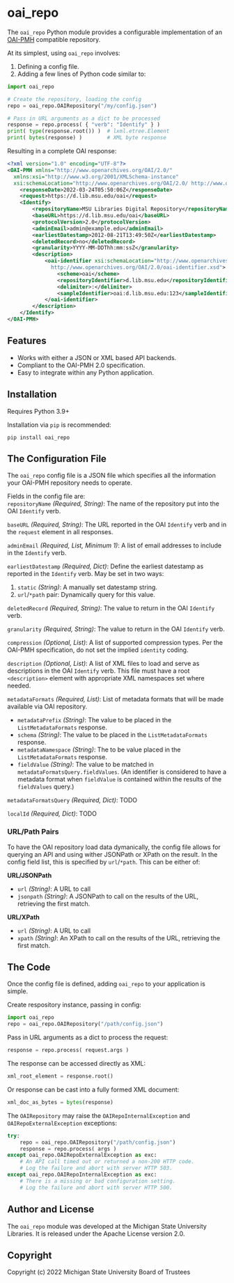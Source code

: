 # oai_repo
The `oai_repo` Python module provides a configurable implementation of an
[OAI-PMH](http://openarchives.org/OAI/openarchivesprotocol.html) compatible repository.

At its simplest, using `oai_repo` involves:
1. Defining a config file.
2. Adding a few lines of Python code similar to:
```python
import oai_repo

# Create the repository, loading the config
repo = oai_repo.OAIRepository("/my/config.json")

# Pass in URL arguments as a dict to be processed
response = repo.process( { "verb": "Identify" } )
print( type(response.root()) )  # lxml.etree.Element
print( bytes(response) )        # XML byte response
```
Resulting in a complete OAI response:
```xml
<?xml version="1.0" encoding="UTF-8"?>
<OAI-PMH xmlns="http://www.openarchives.org/OAI/2.0/"
  xmlns:xsi="http://www.w3.org/2001/XMLSchema-instance"
  xsi:schemaLocation="http://www.openarchives.org/OAI/2.0/ http://www.openarchives.org/OAI/2.0/OAI-PMH.xsd">
    <responseDate>2022-03-24T05:50:06Z</responseDate>
    <request>https://d.lib.msu.edu/oai</request>
    <Identify>
        <repositoryName>MSU Libraries Digital Repository</repositoryName>
        <baseURL>https://d.lib.msu.edu/oai</baseURL>
        <protocolVersion>2.0</protocolVersion>
        <adminEmail>admin@example.edu</adminEmail>
        <earliestDatestamp>2012-08-21T13:49:50Z</earliestDatestamp>
        <deletedRecord>no</deletedRecord>
        <granularity>YYYY-MM-DDThh:mm:ssZ</granularity>
        <description>
            <oai-identifier xsi:schemaLocation="http://www.openarchives.org/OAI/2.0/oai-identifier
              http://www.openarchives.org/OAI/2.0/oai-identifier.xsd">
                <scheme>oai</scheme>
                <repositoryIdentifier>d.lib.msu.edu</repositoryIdentifier>
                <delimiter>:</delimiter>
                <sampleIdentifier>oai:d.lib.msu.edu:123</sampleIdentifier>
            </oai-identifier>
        </description>
    </Identify>
</OAI-PMH>
```

## Features
* Works with either a JSON or XML based API backends.
* Compliant to the OAI-PMH 2.0 specification.
* Easy to integrate within any Python application.

## Installation
Requires Python 3.9+

Installation via `pip` is recommended:
```
pip install oai_repo
```

## The Configuration File
The `oai_repo` config file is a JSON file which specifies all the information your OAI-PMH repository needs to operate.

Fields in the config file are:  
`repositoryName` _(Required, String)_: The name of the repository put into the OAI `Identify` verb.

`baseURL` _(Required, String)_: The URL reported in the OAI `Identify` verb and in the `request` element in all responses.

`adminEmail` _(Required, List, Minimum 1)_: A list of email addresses to include in the `Identify` verb.

`earliestDatestamp` _(Required, Dict)_: Define the earliest datestamp as reported in the `Identify` verb. May be set in two ways:

1. `static` _(String)_: A manually set datestamp string.
2. `url`/`*path` pair: Dynamically query for this value.

`deletedRecord` _(Required, String)_: The value to return in the OAI `Identify` verb.

`granularity` _(Required, String)_: The value to return in the OAI `Identify` verb.

`compression` _(Optional, List)_: A list of supported compression types. Per the OAI-PMH specification, do not set the implied `identity` coding.

`description` _(Optional, List)_: A list of XML files to load and serve as descriptions in the OAI `Identify` verb. This file must have a root `<description>` element with appropriate XML namespaces set where needed.

`metadataFormats` _(Required, List)_: List of metadata formats that will be made available via OAI repository.
 * `metadataPrefix` _(String)_: The value to be placed in the `ListMetadataFormats` response.
 * `schema` _(String)_: The value to be placed in the `ListMetadataFormats` response.
 * `metadataNamespace` _(String)_: The to be value placed in the `ListMetadataFormats` response.
 * `fieldValue` _(String)_: The value to be matched in `metadataFormatsQuery.fieldValues`. (An identifier is considered to have a metadata format when `fieldValue` is contained within the results of the `fieldValues` query.)

`metadataFormatsQuery` _(Required, Dict)_: TODO

`localId` _(Required, Dict)_: TODO

### URL/Path Pairs
To have the OAI repository load data dymanically, the config file allows for
querying an API and using wither JSONPath or XPath on the result. In the config
field list, this is specified by `url`/`*path`. This can be either of:  

**URL/JSONPath**  
* `url` _(String)_: A URL to call
* `jsonpath` _(String)_: A JSONPath to call on the results of the URL, retrieving the first match.

**URL/XPath**  
* `url` _(String)_: A URL to call
* `xpath` _(String)_: An XPath to call on the results of the URL, retrieving the first match.

## The Code
Once the config file is defined, adding `oai_repo` to your application is simple.

Create respository instance, passing in config:
```python
import oai_repo
repo = oai_repo.OAIRepository("/path/config.json")
```

Pass in URL arguments as a dict to process the request:
```python
response = repo.process( request.args )
```

The response can be accessed directly as XML:
```python
xml_root_element = response.root()
```

Or response can be cast into a fully formed XML document:
```python
xml_doc_as_bytes = bytes(response)
```

The `OAIRepository` may raise the `OAIRepoInternalException`
and `OAIRepoExternalException` exceptions:
```python
try:
    repo = oai_repo.OAIRepository("/path/config.json")
    response = repo.process( args )
except oai_repo.OAIRepoExternalException as exc:
    # An API call timed out or returned a non-200 HTTP code.
    # Log the failure and abort with server HTTP 503.
except oai_repo.OAIRepoInternalException as exc:
    # There is a missing or bad configuration setting.
    # Log the failure and abort with server HTTP 500.
```

## Author and License
The `oai_repo` module was developed at the Michigan State University Libraries.
It is released under the Apache License version 2.0.

## Copyright
Copyright (c) 2022 Michigan State University Board of Trustees
